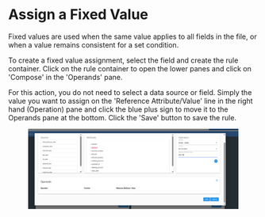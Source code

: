 # Assign a Fixed Value

Fixed values are used when the same value applies to all fields in the file, or when a value remains consistent for a set condition.&#x20;

To create a fixed value assignment, select the field and create the rule container.  Click on the rule container to open the lower panes and click on 'Compose' in the 'Operands' pane.

For this action, you do not need to select a data source or field.  Simply the value you want to assign on the 'Reference Attribute/Value' line in the right hand (Operation) pane and click the blue plus sign to move it to the Operands pane at the bottom.  Click the 'Save' button to save the rule.

<figure><img src="../../../../../.gitbook/assets/image (10) (1).png" alt=""><figcaption></figcaption></figure>
